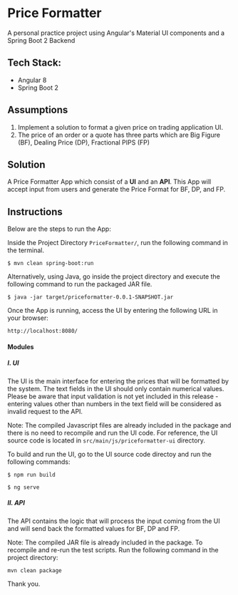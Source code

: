 # Price Formatter

A personal practice project using Angular's Material UI components and a Spring Boot 2 Backend

## Tech Stack:
- Angular 8
- Spring Boot 2

## Assumptions
1. Implement a solution to format a given price on trading application UI.
2. The price of an order or a quote has three parts which are Big Figure (BF), Dealing Price (DP), Fractional PIPS (FP)

## Solution
A Price Formatter App which consist of a <b>UI</b> and an <b>API</b>. This App will accept input from users and generate the Price Format for BF, DP, and FP.

## Instructions

Below are the steps to run the App:

Inside the Project Directory `PriceFormatter/`, run the following command in the terminal.

```
$ mvn clean spring-boot:run
```


Alternatively, using Java, go inside the project directory and execute the following command to run the packaged JAR file.

```
$ java -jar target/priceformatter-0.0.1-SNAPSHOT.jar
```

Once the App is running, access the UI by entering the following URL in your browser:

```
http://localhost:8080/
```

#### Modules

##### I. UI 


The UI is the main interface for entering the prices that will be formatted by the system. The text fields in the UI should only contain numerical values. Please be aware that input validation is not yet included in this release - entering values other than numbers in the text field will be considered as invalid request to the API.

Note: The compiled Javascript files are already included in the package and there is no need to recompile and run the UI code. For reference, the UI source code  is located in `src/main/js/priceformatter-ui` directory.

To build and run the UI, go to the UI source code directoy and run the following commands:

```
$ npm run build

$ ng serve
```


##### II. API

The API contains the logic that will process the input coming from the UI and will send back the formatted values for BF, DP and FP.

Note: The compiled JAR file is already included in the package. To recompile and re-run the test scripts. Run the following command in the project directory:

```
mvn clean package
```

Thank you.

